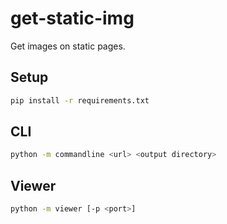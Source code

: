 # get-static-img

Get images on static pages.

## Setup

```bash
pip install -r requirements.txt
```

## CLI

```bash
python -m commandline <url> <output directory>
```

## Viewer

```bash
python -m viewer [-p <port>]
```
